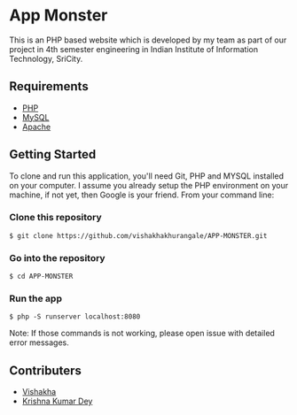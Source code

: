 # App Monster
This is an PHP based website which is developed by my team as part of our project in 4th semester engineering in Indian Institute of Information Technology, SriCity.


## Requirements

* [PHP](http://php.net/manual/en/install.php)
* [MySQL](https://dev.mysql.com/doc/refman/8.0/en/installing.html)
* [Apache](https://httpd.apache.org/docs/)



## Getting Started

To clone and run this application, you'll need Git, PHP and MYSQL installed on your computer. I assume you already setup the PHP environment on your machine, if not yet, then Google is your friend. From your command line:

### Clone this repository
```
$ git clone https://github.com/vishakhakhurangale/APP-MONSTER.git
```

### Go into the repository
```
$ cd APP-MONSTER
```


### Run the app
```
$ php -S runserver localhost:8080
```

Note: If those commands is not working, please open issue with detailed error messages.
## Contributers

* [Vishakha](https://github.com/vishakhakhurangale)
* [Krishna Kumar Dey](https://github.com/krishnadey30)
